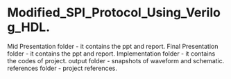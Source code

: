  # Modified_SPI_Protocol_Using_Verilog_HDL.
 Mid Presentation folder - it contains the ppt and report.
 Final Presentation folder - it contains the ppt and report.
 Implementation folder - it contains the codes of project.
 output folder - snapshots of waveform and schematic.
 references folder - project references.

